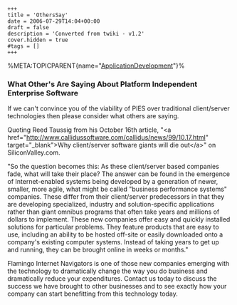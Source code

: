     +++
    title = 'OthersSay'
    date = 2006-07-29T14:04+00:00
    draft = false
    description = 'Converted from twiki - v1.2'
    cover.hidden = true
    #tags = []
    +++

%META:TOPICPARENT{name="[ApplicationDevelopment](ApplicationDevelopment "wikilink")"}%

### What Other's Are Saying About Platform Independent Enterprise Software

If we can't convince you of the viability of PIES over traditional
client/server technologies then please consider what others are saying.

Quoting Reed Taussig from his October 16th article, "\<a
href="<http://www.callidussoftware.com/callidus/news/99/10.17.html>"
target="\_blank"\>Why client/server software giants will die out\</a\>"
on SiliconValley.com.

"So the question becomes this: As these client/server based companies
fade, what will take their place? The answer can be found in the
emergence of Internet-enabled systems being developed by a generation of
newer, smaller, more agile, what might be called "business performance
systems" companies. These differ from their client/server predecessors
in that they are developing specialized, industry and solution-specific
applications rather than giant omnibus programs that often take years
and millions of dollars to implement. These new companies offer easy and
quickly installed solutions for particular problems. They feature
products that are easy to use, including an ability to be hosted
off-site or easily downloaded onto a company's existing computer
systems. Instead of taking years to get up and running, they can be
brought online in weeks or months."

Flamingo Internet Navigators is one of those new companies emerging with
the technology to dramatically change the way you do business and
dramatically reduce your expenditures. Contact us today to discuss the
success we have brought to other businesses and to see exactly how your
company can start benefitting from this technology today.
